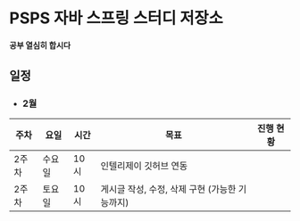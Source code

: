 # PSPS 자바 스프링 스터디 저장소

#### 공부 열심히 합시다

## 일정
- ### 2월
|주차|요일|시간|목표|진행 현황|
|---|---|---|------------------------------------------------------|-----|
|2주차|수요일|10시|인텔리제이 깃허브 연동||
|2주차|토요일|10시|게시글 작성, 수정, 삭제 구현 (가능한 기능까지)||
